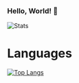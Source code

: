 ### Hello, World! 👋
![Stats](https://github-readme-stats.vercel.app/api?username=TheConsoleLog)

# Languages
[![Top Langs](https://github-readme-stats.vercel.app/api/top-langs/?username=TheConsoleLog&layout=compact)](https://github.com/anuraghazra/github-readme-stats)
